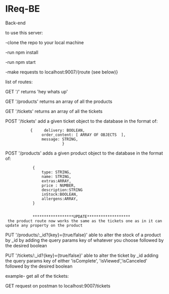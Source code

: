 # IReq-BE
Back-end

to use this server:

-clone the repo to your local machine

-run npm install

-run npm start 

-make requests to localhost:9007/{route (see below)}


list of routes:

GET '/' returns 'hey whats up' 

GET '/products' returns an array of all the products 

GET '/tickets' returns an array of all the tickets 

POST '/tickets' add a given ticket object to the database in the format of:
               
               {     delivery: BOOLEAN,
                    order_content: [ ARRAY OF OBJECTS  ],
                    message: STRING,
                             }


POST '/products' adds a given product object to the database in the format of:
                
                {
                    type: STRING,   
                    name: STRING,
                    extras:ARRAY,
                    price : NUMBER,
                    description:STRING
                    inStock:BOOLEAN,
                    allergens:ARRAY, 
                }


                ******************UPDATE******************* 
     the product route now works the same as the tickets one as in it can update any property on the product

 PUT '/products/:_id?{key}={true/false}' able to alter the stock of a product by _id by adding the query params key of whatever you choose followed by the desired boolean

 
 PUT '/tickets/:_id?{key}={true/false}' able to alter the ticket by _id adding the query params key of either 'isComplete', 'isViewed','isCanceled' followed by the desired boolean               


example- get all of the tickets:

GET request on postman to localhost:9007/tickets